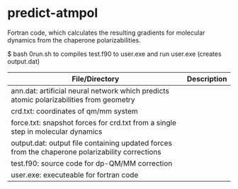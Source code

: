 # predict-atmpol
Fortran code, which calculates the resulting gradients for molecular dynamics from the chaperone polarizabilities.

$ bash 0run.sh to compiles test.f90 to user.exe and run user.exe (creates output.dat)

| File/Directory| Description   |
| ------------- | ------------- |
| ann.dat: artificial neural network which predicts atomic polarizabilities from geometry  |
| crd.txt: coordinates of qm/mm system  |
| force.txt: snapshot forces for crd.txt from a single step in molecular dynamics  |
| output.dat: output file containing updated forces from the chaperone polarizability corrections  |
| test.f90: source code for dp-QM/MM correction  |
| user.exe: executeable for fortran code  |
